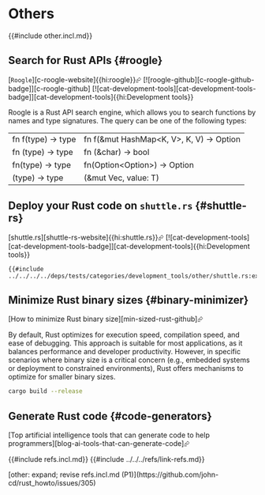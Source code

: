 # Others

{{#include other.incl.md}}

## Search for Rust APIs {#roogle}

[`Roogle`][c-roogle-website]{{hi:roogle}}⮳ [![roogle-github][c-roogle-github-badge]][c-roogle-github] [![cat-development-tools][cat-development-tools-badge]][cat-development-tools]{{hi:Development tools}}

Roogle is a Rust API search engine, which allows you to search functions by names and type signatures. The query can be one of the following types:

|||
|---|---|
| fn f(type) -> type | fn f(&mut HashMap<K, V>, K, V) -> Option<V> |
| fn (type) -> type | fn (&char) -> bool |
| fn(type) -> type | fn(Option<Option<T>>) -> Option<T> |
| (type) -> type | (&mut Vec<T>, value: T) |

## Deploy your Rust code on `shuttle.rs` {#shuttle-rs}

[shuttle.rs][shuttle-rs-website]{{hi:shuttle.rs}}⮳ [![cat-development-tools][cat-development-tools-badge]][cat-development-tools]{{hi:Development tools}}

```rust,editable
{{#include ../../../../deps/tests/categories/development_tools/other/shuttle.rs:example}}
```

## Minimize Rust binary sizes {#binary-minimizer}

[How to minimize Rust binary size][min-sized-rust-github]⮳

By default, Rust optimizes for execution speed, compilation speed, and ease of debugging. This approach is suitable for most applications, as it balances performance and developer productivity. However, in specific scenarios where binary size is a critical concern (e.g., embedded systems or deployment to constrained environments), Rust offers mechanisms to optimize for smaller binary sizes.

```sh
cargo build --release
```

## Generate Rust code {#code-generators}

[Top artificial intelligence tools that can generate code to help programmers][blog-ai-tools-that-can-generate-code]⮳

{{#include refs.incl.md}}
{{#include ../../../refs/link-refs.md}}

<div class="hidden">
[other: expand; revise refs.incl.md (P1)](https://github.com/john-cd/rust_howto/issues/305)
</div>
